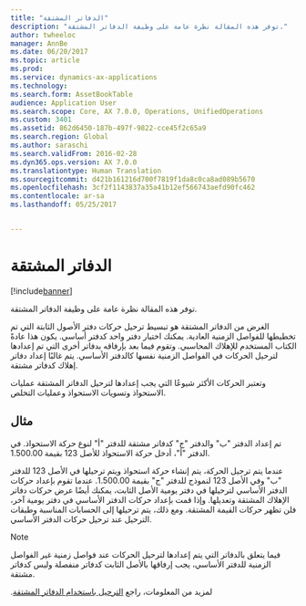 ```yaml
---
title: "الدفاتر المشتقة"
description: "توفر هذه المقالة نظرة عامة على وظيفة الدفاتر المشتقة."
author: twheeloc
manager: AnnBe
ms.date: 06/20/2017
ms.topic: article
ms.prod: 
ms.service: dynamics-ax-applications
ms.technology: 
ms.search.form: AssetBookTable
audience: Application User
ms.search.scope: Core, AX 7.0.0, Operations, UnifiedOperations
ms.custom: 3401
ms.assetid: 862d6450-187b-497f-9822-cce45f2c65a9
ms.search.region: Global
ms.author: saraschi
ms.search.validFrom: 2016-02-28
ms.dyn365.ops.version: AX 7.0.0
ms.translationtype: Human Translation
ms.sourcegitcommit: d421b161216d700f7819f1da8c0ca8ad089b5670
ms.openlocfilehash: 3cf2f1143837a35a41b12ef566743aefd90fc462
ms.contentlocale: ar-sa
ms.lasthandoff: 05/25/2017


---
```


# <a name="derived-books"></a>الدفاتر المشتقة

[!include[banner](../includes/banner.md)]


توفر هذه المقالة نظرة عامة على وظيفة الدفاتر المشتقة.

‏‫الغرض من الدفاتر المشتقة هو تبسيط ترحيل حركات دفتر الأصول الثابتة التي تم تخطيطها للفواصل الزمنية العادية.  يمكنك اختيار دفتر واحد كدفتر أساسي.‬ يكون هذا عادةً الكتاب المستخدم للإهلاك المحاسبي. وتقوم فيما بعد بإرفاقه بدفاتر أخرى التي تم إعدادها لترحيل الحركات في الفواصل الزمنية نفسها كالدفتر الأساسي. يتم غالبًا إعداد دفاتر إهلاك كدفاتر مشتقة. 

وتعتبر الحركات الأكثر شيوعًا التي يجب إعدادها لترحيل الدفاتر المشتقة عمليات الاستحواذ وتسويات الاستحواذ وعمليات التخلص. 

## <a name="example"></a>مثال

تم إعداد الدفتر "ب" والدفتر "ج" كدفاتر مشتقة للدفتر "أ" لنوع حركة الاستحواذ. في الدفتر "أ"، أدخل حركة الاستحواذ للأصل 123 بقيمة 1.500.00. 

عندما يتم ترحيل الحركة، يتم إنشاء حركة استحواذ ويتم ترحيلها في الأصل 123 للدفتر "ب" وفي الأصل 123 لنموذج للدفتر "ج" بقيمة 1.500.00. عندما تقوم بإعداد حركات الدفتر الأساسي لترحيلها في دفتر يومية الأصل الثابت، يمكنك أيضًا عرض حركات دفاتر الإهلاك المشتقة وتعديلها. وإذا قمت بإعداد حركات الدفتر الأساسي في دفتر يومية آخر، فلن تظهر حركات القيمة المشتقة. ومع ذلك، يتم ترحيلها إلى الحسابات المناسبة وطبقات الترحيل عند ترحيل حركات الدفتر الأساسي.

> [!NOTE]                                                                                                                               
> فيما يتعلق بالدفاتر التي يتم إعدادها لترحيل الحركات عند فواصل زمنية غير الفواصل الزمنية للدفتر الأساسي، يجب إرفاقها بالأصل الثابت كدفاتر منفصلة وليس كدفاتر مشتقة.  

لمزيد من المعلومات، راجع [‏‫الترحيل باستخدام الدفاتر المشتقة](post-derived-value-models.md).




